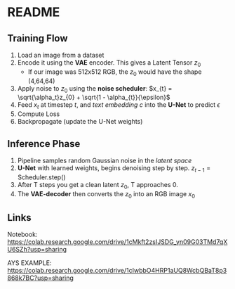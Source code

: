 # README

## Training Flow

1. Load an image from a dataset
2. Encode it using the **VAE** encoder. This gives a Latent Tensor $z_{0}$ 
	- If our image was 512x512 RGB, the $z_{0}$ would have the shape (4,64,64)
3. Apply noise to $z_{0}$ using the **noise scheduler**: $x_{t} = \sqrt{\alpha_t}z_{0} + \sqrt{1 - \alpha_{t}}{\epsilon}$ 
4. Feed $x_t$ at timestep $t$, and *text embedding* $c$ into the **U-Net** to predict $\epsilon$
5. Compute Loss
6. Backpropagate (update the U-Net weights)

## Inference Phase
1. Pipeline samples random Gaussian noise in the *latent space*
2. **U-Net** with learned weights, begins denoising step by step. $z_{t-1} = \text{Scheduler.step}()$
3. After T steps you get a clean latent $z_{0}$, T approaches 0.
4. The **VAE-decoder** then converts the $z_{0}$ into an RGB image $x_{0}$

## Links
Notebook: https://colab.research.google.com/drive/1cMkft2zsIJSDG_yn09G03TMd7qXU6SZh?usp=sharing

AYS EXAMPLE: https://colab.research.google.com/drive/1cIwbbO4HRP1aUQ8WcbQBaT8p3868k7BC?usp=sharing

